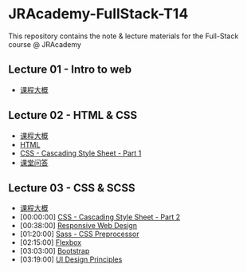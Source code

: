 # JRAcademy-FullStack-T14

This repository contains the note & lecture materials for the Full-Stack course @ JRAcademy

## Lecture 01 - Intro to web

- [课程大概](./course-materials/l01_intro-to-web/01_overview.md)

## Lecture 02 - HTML & CSS

- [课程大概](./course-materials/l02_html&css/02_overview.md)
- [HTML](./course-materials/l02_html&css/02_html.md)
- [CSS - Cascading Style Sheet - Part 1](./course-materials/l02_html&css/02_css.md)
- [课堂问答](./course-materials/l02_html&css/02_qna.md)

## Lecture 03 - CSS & SCSS

- [课程大概](./course-materials/l03_css_scss/03_overview.md)
- [00:00:00]
  [CSS - Cascading Style Sheet - Part 2](./course-materials/l03_css_scss/03_css.md)
- [00:38:00]
  [Responsive Web Design](./course-materials/l03_css_scss/03_responsiveDesign.md)
- [01:20:00]
  [Sass - CSS Preprocessor](./course-materials/l03_css_scss/03_scss.md)
- [02:15:00]
  [Flexbox](./course-materials/l03_css_scss/03_flexbox.md)
- [03:03:00]
  [Bootstrap](./course-materials/l03_css_scss/03_bootstrap.md)
- [03:19:00]
  [UI Design Principles](./course-materials/l03_css_scss/03_uiDesignPrinciples.md)
